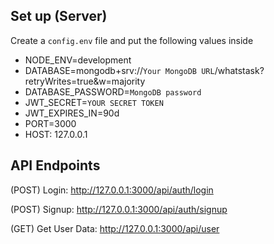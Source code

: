 ## Set up (Server)

Create a `config.env` file and put the following values inside

- NODE_ENV=development
- DATABASE=mongodb+srv://`Your MongoDB URL`/whatstask?retryWrites=true&w=majority
- DATABASE_PASSWORD=`MongoDB password`
- JWT_SECRET=`YOUR SECRET TOKEN`
- JWT_EXPIRES_IN=90d
- PORT=3000
- HOST: 127.0.0.1

## API Endpoints

(POST) Login: <http://127.0.0.1:3000/api/auth/login>

(POST) Signup: <http://127.0.0.1:3000/api/auth/signup>

(GET) Get User Data: <http://127.0.0.1:3000/api/user>
